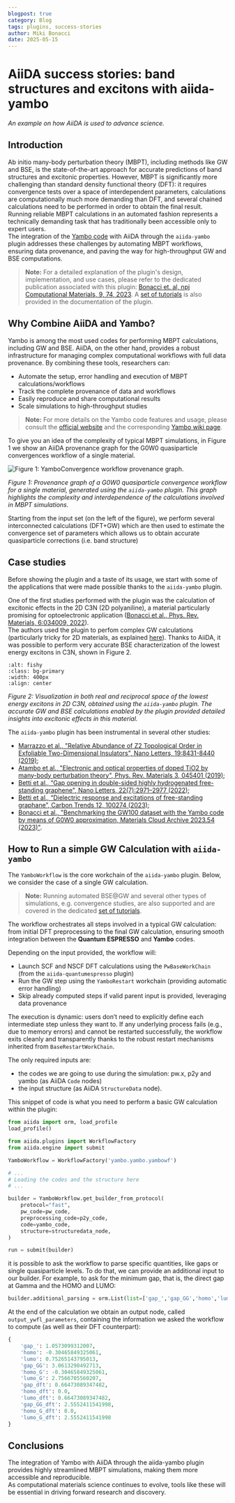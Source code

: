```yaml
---
blogpost: true
category: Blog
tags: plugins, success-stories
author: Miki Bonacci
date: 2025-05-15
---
```


# AiiDA success stories: band structures and excitons with aiida-yambo

*An example on how AiiDA is used to advance science.*

## Introduction

Ab initio many-body perturbation theory (MBPT), including methods like GW and BSE, is the state-of-the-art approach for accurate predictions of band structures and excitonic properties. 
However, MBPT is significantly more challenging than standard density functional theory (DFT): it requires convergence tests over a space of interdependent parameters, calculations are computationally much more demanding than DFT, and several chained calculations need to be performed in order to obtain the final result. 
Running reliable MBPT calculations in an automated fashion represents a technically demanding task that has traditionally been accessible only to expert users.  
The integration of the [Yambo code](https://iopscience.iop.org/article/10.1088/1361-648X/ab15d0/meta) with AiiDA through the `aiida-yambo` plugin addresses these challenges by automating MBPT workflows, ensuring data provenance, and paving the way for high-throughput GW and BSE computations.

> **Note:** For a detailed explanation of the plugin's design, implementation, and use cases, please refer to the dedicated publication associated with this plugin: [Bonacci et. al, npj Computational Materials, 9, 74, 2023](https://www.nature.com/articles/s41524-023-01027-2). 
A [set of tutorials](https://aiida-yambo.readthedocs.io/en/documentation/user_guide/index.html) is also provided in the documentation of the plugin.

## Why Combine AiiDA and Yambo?

Yambo is among the most used codes for performing MBPT calculations, including GW and BSE. 
AiiDA, on the other hand, provides a robust infrastructure for managing complex computational workflows with full data provenance. 
By combining these tools, researchers can:

- Automate the setup, error handling and execution of MBPT calculations/workflows
- Track the complete provenance of data and workflows
- Easily reproduce and share computational results
- Scale simulations to high-throughput studies

> **Note:** For more details on the Yambo code features and usage, please consult the [official website](https://www.yambo-code.eu/) and the corresponding [Yambo wiki page](https://wiki.yambo-code.eu/wiki/index.php?title=Main_Page).

To give you an idea of the complexity of typical MBPT simulations, in Figure 1 we show an AiiDA provenance graph for the G0W0 quasiparticle convergences workflow of a single material.

![Figure 1: YamboConvergence workflow provenance graph.](../pics/GW_conv_graph.png)

*Figure 1: Provenance graph of a G0W0 quasiparticle convergence workflow for a single material, generated using the `aiida-yambo` plugin. This graph highlights the complexity and interdependence of the calculations involved in MBPT simulations.*

Starting from the input set (on the left of the figure), we perform several interconnected calculations (DFT+GW) which are then used to estimate the convergence set of parameters which allows us to obtain accurate quasiparticle corrections (i.e. band structure)

## Case studies

Before showing the plugin and a taste of its usage, we start with some of the applications that were made possible thanks to the `aiida-yambo` plugin.  

One of the first studies performed with the plugin was the calculation of excitonic effects in the 2D C3N (2D polyaniline), a material particularly promising for optoelectronic application ([Bonacci et al., Phys. Rev. Materials, 6:034009, 2022](https://journals.aps.org/prmaterials/abstract/10.1103/PhysRevMaterials.6.034009)).  
The authors used the plugin to perfom complex GW calculations (particularly tricky for 2D materials, as explained [here](https://wiki.yambo-code.eu/wiki/index.php?title=How_to_treat_low_dimensional_systems)). 
Thanks to AiiDA, it was possible to perform very accurate BSE characterization of the lowest energy excitons in C3N, shown in Figure 2.

```{image} ../pics/c3n.png
:alt: fishy
:class: bg-primary
:width: 400px
:align: center
```

*Figure 2: Visualization in both real and reciprocal space of the lowest energy excitons in 2D C3N, obtained using the `aiida-yambo` plugin. The accurate GW and BSE calculations enabled by the plugin provided detailed insights into excitonic effects in this material.*  

The `aiida-yambo` plugin has been instrumental in several other studies:

- [Marrazzo et al., "Relative Abundance of Z2 Topological Order in Exfoliable Two-Dimensional Insulators", Nano Letters, 19:8431-8440 (2019)](https://pubs.acs.org/doi/abs/10.1021/acs.nanolett.9b02689);
- [Atambo et al., "Electronic and optical properties of doped TiO2 by many-body perturbation theory", Phys. Rev. Materials 3, 045401 (2019)](https://doi.org/10.1103/PhysRevMaterials.3.045401);  
- [Betti et al., “Gap opening in double-sided highly hydrogenated free-standing graphene", Nano Letters, 22(7):2971–2977 (2022)](https://pubs.acs.org/doi/full/10.1021/acs.nanolett.2c00162);
- [Betti et al., “Dielectric response and excitations of free-standing graphane”, Carbon Trends 12, 100274 (2023)](https://doi.org/10.1016/j.cartre.2023.100274);
- [Bonacci et al., "Benchmarking the GW100 dataset with the Yambo code by means of G0W0 approximation, Materials Cloud Archive 2023.54 (2023)"](https://doi.org/10.24435/materialscloud:ce-82).

## How to Run a simple GW Calculation with `aiida-yambo`

The `YamboWorkflow` is the core workchain of the `aiida-yambo` plugin. Below, we consider the case of a single GW calculation.  

> **Note:** Running automated BSE@GW and several other types of simulations, e.g. convergence studies, are also supported and are covered in the dedicated [set of tutorials](https://aiida-yambo.readthedocs.io/en/documentation/user_guide/index.html).  

The workflow orchestrates all steps involved in a typical GW calculation: from initial DFT preprocessing to the final GW calculation, ensuring smooth integration between the **Quantum ESPRESSO** and **Yambo** codes.  

Depending on the input provided, the workflow will:

- Launch SCF and NSCF DFT calculations using the `PwBaseWorkChain` (from the `aiida-quantumespresso` plugin)
- Run the GW step using the `YamboRestart` workchain (providing automatic error handling)
- Skip already computed steps if valid parent input is provided, leveraging data provenance 

The execution is dynamic: users don’t need to explicitly define each intermediate step unless they want to. 
If any underlying process fails (e.g., due to memory errors) and cannot be restarted successfully, the workflow exits cleanly and transparently thanks to the robust restart mechanisms inherited from `BaseRestartWorkChain`.

The only required inputs are: 

- the codes we are going to use during the simulation: pw.x, p2y and yambo (as AiiDA `Code` nodes)
- the input structure (as AiiDA `StructureData` node).

This snippet of code is what you need to perform a basic GW calculation within the plugin:

```python
from aiida import orm, load_profile
load_profile()

from aiida.plugins import WorkflowFactory
from aiida.engine import submit

YamboWorkflow = WorkflowFactory('yambo.yambo.yambowf')

# ...
# Loading the codes and the structure here
# ...

builder = YamboWorkflow.get_builder_from_protocol(
    protocol="fast",
    pw_code=pw_code,
    preprocessing_code=p2y_code,
    code=yambo_code,
    structure=structuredata_node,
)

run = submit(builder)
```

it is possible to ask the workflow to parse specific quantities, like gaps or single quasiparticle levels. 
To do that, we can provide an additional input to our builder. For example, to ask for the minimum gap, that is, the direct gap at Gamma and the HOMO and LUMO:  

```python
builder.additional_parsing = orm.List(list=['gap_','gap_GG','homo','lumo'])
```

At the end of the calculation we obtain an output node, called `output_ywfl_parameters`, containing the information we asked the workflow to compute (as well as their DFT counterpart):

```python
{
    'gap_': 1.0573099312007,
    'homo': -0.30465849325061,
    'lumo': 0.75265143795013,
    'gap_GG': 3.0613290492713,
    'homo_G': -0.30465849325061,
    'lumo_G': 2.7566705560207,
    'gap_dft': 0.66473089347482,
    'homo_dft': 0.0,
    'lumo_dft': 0.66473089347482,
    'gap_GG_dft': 2.5552411541998,
    'homo_G_dft': 0.0,
    'lumo_G_dft': 2.5552411541998
}
```

## Conclusions

The integration of Yambo with AiiDA through the aiida-yambo plugin provides highly streamlined MBPT simulations, making them more accessible and reproducible.  
As computational materials science continues to evolve, tools like these will be essential in driving forward research and discovery.